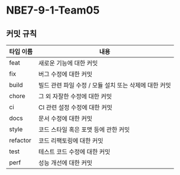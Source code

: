 # NBE7-9-1-Team05

## 커밋 규칙
| 타입 이름  | 내용 |
|-----------|--------------------------------------------|
| feat      | 새로운 기능에 대한 커밋 |
| fix       | 버그 수정에 대한 커밋 |
| build     | 빌드 관련 파일 수정 / 모듈 설치 또는 삭제에 대한 커밋 |
| chore     | 그 외 자잘한 수정에 대한 커밋 |
| ci        | CI 관련 설정 수정에 대한 커밋 |
| docs      | 문서 수정에 대한 커밋 |
| style     | 코드 스타일 혹은 포맷 등에 관한 커밋 |
| refactor  | 코드 리팩토링에 대한 커밋 |
| test      | 테스트 코드 수정에 대한 커밋 |
| perf      | 성능 개선에 대한 커밋 |

